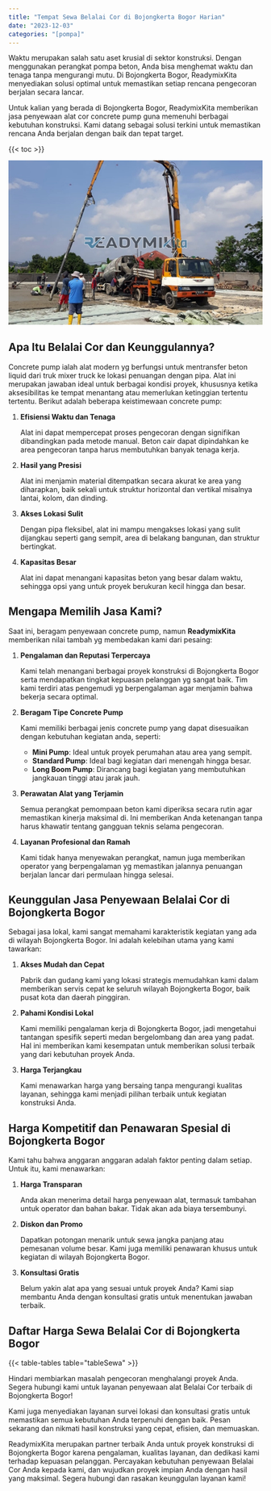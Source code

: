 ```yaml
---
title: "Tempat Sewa Belalai Cor di Bojongkerta Bogor Harian"
date: "2023-12-03"
categories: "[pompa]"
---
```


Waktu merupakan salah satu aset krusial di sektor konstruksi. Dengan menggunakan perangkat pompa beton, Anda bisa menghemat waktu dan tenaga tanpa mengurangi mutu. Di Bojongkerta Bogor, ReadymixKita menyediakan solusi optimal untuk memastikan setiap rencana pengecoran berjalan secara lancar.

Untuk kalian yang berada di Bojongkerta Bogor, ReadymixKita memberikan jasa penyewaan alat cor concrete pump guna memenuhi berbagai kebutuhan konstruksi. Kami datang sebagai solusi terkini untuk memastikan rencana Anda berjalan dengan baik dan tepat target.

{{< toc >}}

![Tempat Sewa Belalai Cor di Bojongkerta Bogor Harian](/images/pompa/sewa-pompa-10.jpg)

## Apa Itu Belalai Cor dan Keunggulannya?

Concrete pump ialah alat modern yg berfungsi untuk mentransfer beton liquid dari truk mixer truck ke lokasi penuangan dengan pipa. Alat ini merupakan jawaban ideal untuk berbagai kondisi proyek, khususnya ketika aksesibilitas ke tempat menantang atau memerlukan ketinggian tertentu tertentu. Berikut adalah beberapa keistimewaan concrete pump:

1. **Efisiensi Waktu dan Tenaga**

   Alat ini dapat mempercepat proses pengecoran dengan signifikan dibandingkan pada metode manual. Beton cair dapat dipindahkan ke area pengecoran tanpa harus membutuhkan banyak tenaga kerja.

2. **Hasil yang Presisi**

   Alat ini menjamin material ditempatkan secara akurat ke area yang diharapkan, baik sekali untuk struktur horizontal dan vertikal misalnya lantai, kolom, dan dinding.

3. **Akses Lokasi Sulit**

   Dengan pipa fleksibel, alat ini mampu mengakses lokasi yang sulit dijangkau seperti gang sempit, area di belakang bangunan, dan struktur bertingkat.

4. **Kapasitas Besar**

   Alat ini dapat menangani kapasitas beton yang besar dalam waktu, sehingga opsi yang untuk proyek berukuran kecil hingga dan besar.

## Mengapa Memilih Jasa Kami?

Saat ini, beragam penyewaan concrete pump, namun **ReadymixKita** memberikan nilai tambah yg membedakan kami dari pesaing:

1. **Pengalaman dan Reputasi Terpercaya**

   Kami telah menangani berbagai proyek konstruksi di Bojongkerta Bogor serta mendapatkan tingkat kepuasan pelanggan yg sangat baik. Tim kami terdiri atas pengemudi yg berpengalaman agar menjamin bahwa bekerja secara optimal.

2. **Beragam Tipe Concrete Pump**

   Kami memiliki berbagai jenis concrete pump yang dapat disesuaikan dengan kebutuhan kegiatan anda, seperti:
   - **Mini Pump**: Ideal untuk proyek perumahan atau area yang sempit.
   - **Standard Pump**: Ideal bagi kegiatan dari menengah hingga besar.
   - **Long Boom Pump**: Dirancang bagi kegiatan yang membutuhkan jangkauan tinggi atau jarak jauh.

3. **Perawatan Alat yang Terjamin**

   Semua perangkat pemompaan beton kami diperiksa secara rutin agar memastikan kinerja maksimal di. Ini memberikan Anda ketenangan tanpa harus khawatir tentang gangguan teknis selama pengecoran.

4. **Layanan Profesional dan Ramah**

   Kami tidak hanya menyewakan perangkat, namun juga memberikan operator yang berpengalaman yg memastikan jalannya penuangan berjalan lancar dari permulaan hingga selesai.

## Keunggulan Jasa Penyewaan Belalai Cor di Bojongkerta Bogor

Sebagai jasa lokal, kami sangat memahami karakteristik kegiatan yang ada di wilayah Bojongkerta Bogor. Ini adalah kelebihan utama yang kami tawarkan:

1. **Akses Mudah dan Cepat**

   Pabrik dan gudang kami yang lokasi strategis memudahkan kami dalam memberikan servis cepat ke seluruh wilayah Bojongkerta Bogor, baik pusat kota dan daerah pinggiran.

2. **Pahami Kondisi Lokal**

   Kami memiliki pengalaman kerja di Bojongkerta Bogor, jadi mengetahui tantangan spesifik seperti medan bergelombang dan area yang padat. Hal ini memberikan kami kesempatan untuk memberikan solusi terbaik yang dari kebutuhan proyek Anda.

3. **Harga Terjangkau**

   Kami menawarkan harga yang bersaing tanpa mengurangi kualitas layanan, sehingga kami menjadi pilihan terbaik untuk kegiatan konstruksi Anda.

## Harga Kompetitif dan Penawaran Spesial di Bojongkerta Bogor

Kami tahu bahwa anggaran anggaran adalah faktor penting dalam setiap. Untuk itu, kami menawarkan:

1. **Harga Transparan**

   Anda akan menerima detail harga penyewaan alat, termasuk tambahan untuk operator dan bahan bakar. Tidak akan ada biaya tersembunyi.

2. **Diskon dan Promo**

   Dapatkan potongan menarik untuk sewa jangka panjang atau pemesanan volume besar. Kami juga memiliki penawaran khusus untuk kegiatan di wilayah Bojongkerta Bogor.

3. **Konsultasi Gratis**

   Belum yakin alat apa yang sesuai untuk proyek Anda? Kami siap membantu Anda dengan konsultasi gratis untuk menentukan jawaban terbaik.

## Daftar Harga Sewa Belalai Cor di Bojongkerta Bogor

{{< table-tables table="tableSewa" >}}

Hindari membiarkan masalah pengecoran menghalangi proyek Anda. Segera hubungi kami untuk layanan penyewaan alat Belalai Cor terbaik di Bojongkerta Bogor!

Kami juga menyediakan layanan survei lokasi dan konsultasi gratis untuk memastikan semua kebutuhan Anda terpenuhi dengan baik. Pesan sekarang dan nikmati hasil konstruksi yang cepat, efisien, dan memuaskan.

ReadymixKita merupakan partner terbaik Anda untuk proyek konstruksi di Bojongkerta Bogor karena pengalaman, kualitas layanan, dan dedikasi kami terhadap kepuasan pelanggan. Percayakan kebutuhan penyewaan Belalai Cor Anda kepada kami, dan wujudkan proyek impian Anda dengan hasil yang maksimal. Segera hubungi dan rasakan keunggulan layanan kami!